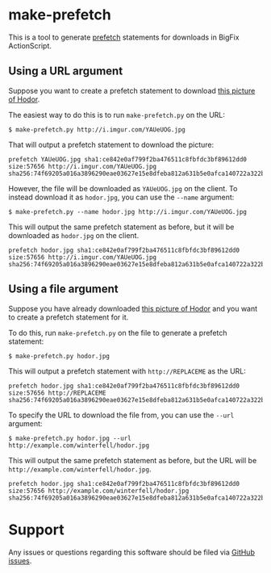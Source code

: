 make-prefetch
===

This is a tool to generate [prefetch](https://developer.bigfix.com/action-script/reference/download/prefetch.html) statements for downloads in BigFix ActionScript.

## Using a URL argument

Suppose you want to create a prefetch statement to download
[this picture of Hodor](http://i.imgur.com/YAUeUOG.jpg).

The easiest way to do this is to run `make-prefetch.py` on the URL:

    $ make-prefetch.py http://i.imgur.com/YAUeUOG.jpg

That will output a prefetch statement to download the picture:

    prefetch YAUeUOG.jpg sha1:ce842e0af799f2ba476511c8fbfdc3bf89612dd0 size:57656 http://i.imgur.com/YAUeUOG.jpg sha256:74f69205a016a3896290eae03627e15e8dfeba812a631b5e0afca140722a322b

However, the file will be downloaded as `YAUeUOG.jpg` on the client. To instead
download it as `hodor.jpg`, you can use the `--name` argument:

    $ make-prefetch.py --name hodor.jpg http://i.imgur.com/YAUeUOG.jpg

This will output the same prefetch statement as before, but it will be
downloaded as `hodor.jpg` on the client.

    prefetch hodor.jpg sha1:ce842e0af799f2ba476511c8fbfdc3bf89612dd0 size:57656 http://i.imgur.com/YAUeUOG.jpg sha256:74f69205a016a3896290eae03627e15e8dfeba812a631b5e0afca140722a322b

## Using a file argument

Suppose you have already downloaded 
[this picture of Hodor](http://i.imgur.com/YAUeUOG.jpg) and you want to create a
prefetch statement for it.

To do this, run `make-prefetch.py` on the file to generate a prefetch statement:

    $ make-prefetch.py hodor.jpg

This will output a prefetch statement with `http://REPLACEME` as the URL:

    prefetch hodor.jpg sha1:ce842e0af799f2ba476511c8fbfdc3bf89612dd0 size:57656 http://REPLACEME sha256:74f69205a016a3896290eae03627e15e8dfeba812a631b5e0afca140722a322b

To specify the URL to download the file from, you can use the `--url` argument:

    $ make-prefetch.py hodor.jpg --url http://example.com/winterfell/hodor.jpg

This will output the same prefetch statement as before, but the URL will be
`http://example.com/winterfell/hodor.jpg`.

    prefetch hodor.jpg sha1:ce842e0af799f2ba476511c8fbfdc3bf89612dd0 size:57656 http://example.com/winterfell/hodor.jpg sha256:74f69205a016a3896290eae03627e15e8dfeba812a631b5e0afca140722a322b

Support
===
Any issues or questions regarding this software should be filed via [GitHub issues](https://github.com/bigfix/make-prefetch/issues).
